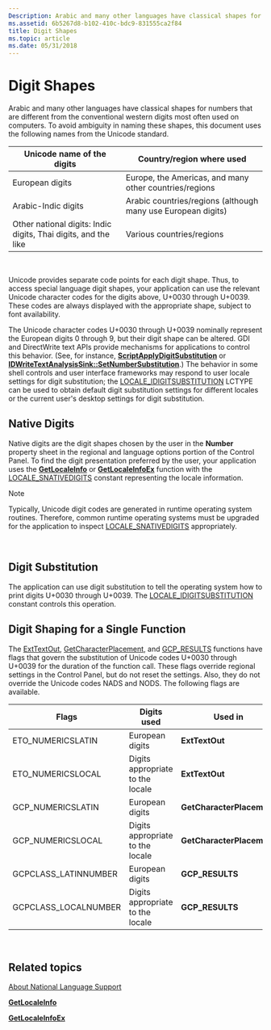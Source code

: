 ```yaml
---
Description: Arabic and many other languages have classical shapes for numbers that are different from the conventional western digits most often used on computers.
ms.assetid: 6b5267d8-b102-410c-bdc9-831555ca2f84
title: Digit Shapes
ms.topic: article
ms.date: 05/31/2018
---
```


# Digit Shapes

Arabic and many other languages have classical shapes for numbers that are different from the conventional western digits most often used on computers. To avoid ambiguity in naming these shapes, this document uses the following names from the Unicode standard.



| Unicode name of the digits                                     | Country/region where used                                    |
|----------------------------------------------------------------|--------------------------------------------------------------|
| European digits                                                | Europe, the Americas, and many other countries/regions       |
| Arabic-Indic digits                                            | Arabic countries/regions (although many use European digits) |
| Other national digits: Indic digits, Thai digits, and the like | Various countries/regions                                    |



 

Unicode provides separate code points for each digit shape. Thus, to access special language digit shapes, your application can use the relevant Unicode character codes for the digits above, U+0030 through U+0039. These codes are always displayed with the appropriate shape, subject to font availability.

The Unicode character codes U+0030 through U+0039 nominally represent the European digits 0 through 9, but their digit shape can be altered. GDI and DirectWrite text APIs provide mechanisms for applications to control this behavior. (See, for instance, [**ScriptApplyDigitSubstitution**](/windows/desktop/api/Usp10/nf-usp10-scriptapplydigitsubstitution) or [**IDWriteTextAnalysisSink::SetNumberSubstitution**](https://msdn.microsoft.com/library/Dd371312(v=VS.85).aspx).) The behavior in some shell controls and user interface frameworks may respond to user locale settings for digit substitution; the [LOCALE\_IDIGITSUBSTITUTION](locale-idigitsubstitution.md) LCTYPE can be used to obtain default digit substitution settings for different locales or the current user's desktop settings for digit substitution.

## Native Digits

Native digits are the digit shapes chosen by the user in the **Number** property sheet in the regional and language options portion of the Control Panel. To find the digit presentation preferred by the user, your application uses the [**GetLocaleInfo**](/windows/desktop/api/Winnls/nf-winnls-getlocaleinfoa) or [**GetLocaleInfoEx**](/windows/desktop/api/Winnls/nf-winnls-getlocaleinfoex) function with the [LOCALE\_SNATIVEDIGITS](locale-snative-constants.md) constant representing the locale information.

> [!Note]  
> Typically, Unicode digit codes are generated in runtime operating system routines. Therefore, common runtime operating systems must be upgraded for the application to inspect [LOCALE\_SNATIVEDIGITS](locale-snative-constants.md) appropriately.

 

## Digit Substitution

The application can use digit substitution to tell the operating system how to print digits U+0030 through U+0039. The [LOCALE\_IDIGITSUBSTITUTION](locale-idigitsubstitution.md) constant controls this operation.

## Digit Shaping for a Single Function

The [ExtTextOut](https://msdn.microsoft.com/library/Dd162713(v=VS.85).aspx), [GetCharacterPlacement](https://msdn.microsoft.com/library/Dd144860(v=VS.85).aspx), and [GCP\_RESULTS](https://msdn.microsoft.com/library/Dd144842(v=VS.85).aspx) functions have flags that govern the substitution of Unicode codes U+0030 through U+0039 for the duration of the function call. These flags override regional settings in the Control Panel, but do not reset the settings. Also, they do not override the Unicode codes NADS and NODS. The following flags are available.



| Flags                 | Digits used                      | Used in                   |
|-----------------------|----------------------------------|---------------------------|
| ETO\_NUMERICSLATIN    | European digits                  | **ExtTextOut**            |
| ETO\_NUMERICSLOCAL    | Digits appropriate to the locale | **ExtTextOut**            |
| GCP\_NUMERICSLATIN    | European digits                  | **GetCharacterPlacement** |
| GCP\_NUMERICSLOCAL    | Digits appropriate to the locale | **GetCharacterPlacement** |
| GCPCLASS\_LATINNUMBER | European digits                  | **GCP\_RESULTS**          |
| GCPCLASS\_LOCALNUMBER | Digits appropriate to the locale | **GCP\_RESULTS**          |



 

## Related topics

<dl> <dt>

[About National Language Support](about-national-language-support.md)
</dt> <dt>

[**GetLocaleInfo**](/windows/desktop/api/Winnls/nf-winnls-getlocaleinfoa)
</dt> <dt>

[**GetLocaleInfoEx**](/windows/desktop/api/Winnls/nf-winnls-getlocaleinfoex)
</dt> </dl>

 

 



